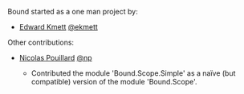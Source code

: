 Bound started as a one man project by:

* [Edward Kmett](mailto:ekmett@gmail.com) [@ekmett](https://github.com/ekmett)

Other contributions:

* [Nicolas Pouillard](mailto:np@nicolaspouillard.fr) [@np](https://github.com/np)

    * Contributed the module 'Bound.Scope.Simple' as a naïve (but compatible)
      version of the module 'Bound.Scope'.
